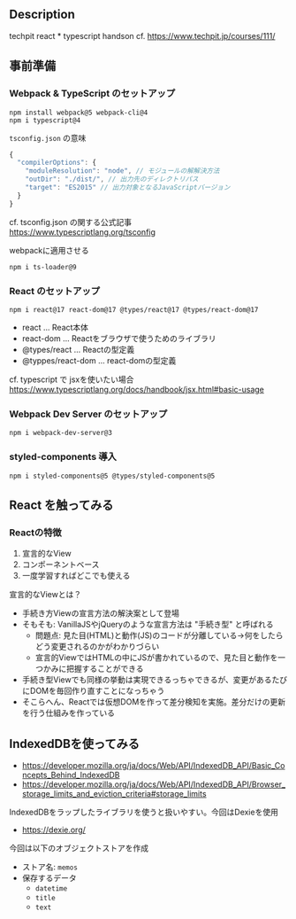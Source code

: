 ## Description
techpit react * typescript handson
cf. https://www.techpit.jp/courses/111/

## 事前準備

### Webpack & TypeScript のセットアップ

```shell script
npm install webpack@5 webpack-cli@4
npm i typescript@4
```

`tsconfig.json` の意味

```javascript
{
  "compilerOptions": {
    "moduleResolution": "node", // モジュールの解解決方法
    "outDir": "./dist/", // 出力先のディレクトリパス
    "target": "ES2015" // 出力対象となるJavaScriptバージョン
  }
}
```
cf. tsconfig.json の関する公式記事  
https://www.typescriptlang.org/tsconfig  
  
webpackに適用させる

```shell script
npm i ts-loader@9
```

### React のセットアップ

```shell script
npm i react@17 react-dom@17 @types/react@17 @types/react-dom@17
```
- react ... React本体
- react-dom ... Reactをブラウザで使うためのライブラリ
- @types/react ... Reactの型定義
- @typpes/react-dom ... react-domの型定義

cf. typescript で jsxを使いたい場合  
https://www.typescriptlang.org/docs/handbook/jsx.html#basic-usage  
  
### Webpack Dev Server のセットアップ

```shell script
npm i webpack-dev-server@3
```

### styled-components 導入

```shell script
npm i styled-components@5 @types/styled-components@5
```

## React を触ってみる

### Reactの特徴
1. 宣言的なView
2. コンポーネントベース
3. 一度学習すればどこでも使える

宣言的なViewとは？
- 手続き方Viewの宣言方法の解決案として登場
- そもそも: VanillaJSやjQueryのような宣言方法は "手続き型" と呼ばれる
  - 問題点: 見た目(HTML)と動作(JS)のコードが分離している→何をしたらどう変更されるのかがわかりづらい
  - 宣言的ViewではHTMLの中にJSが書かれているので、見た目と動作を一つかみに把握することができる
- 手続き型Viewでも同様の挙動は実現できるっちゃできるが、変更があるたびにDOMを毎回作り直すことになっちゃう
- そこらへん、Reactでは仮想DOMを作って差分検知を実施。差分だけの更新を行う仕組みを作っている

## IndexedDBを使ってみる

- https://developer.mozilla.org/ja/docs/Web/API/IndexedDB_API/Basic_Concepts_Behind_IndexedDB
- https://developer.mozilla.org/ja/docs/Web/API/IndexedDB_API/Browser_storage_limits_and_eviction_criteria#storage_limits
  
IndexedDBをラップしたライブラリを使うと扱いやすい。今回はDexieを使用
- https://dexie.org/

今回は以下のオブジェクトストアを作成
- ストア名: `memos`
- 保存するデータ
  - `datetime`
  - `title`
  - `text`


